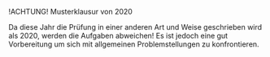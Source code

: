 !ACHTUNG! Musterklausur von 2020 

Da diese Jahr die Prüfung in einer anderen Art und Weise geschrieben wird als 2020, werden die Aufgaben abweichen! Es ist jedoch eine gut Vorbereitung um sich mit allgemeinen Problemstellungen zu konfrontieren.